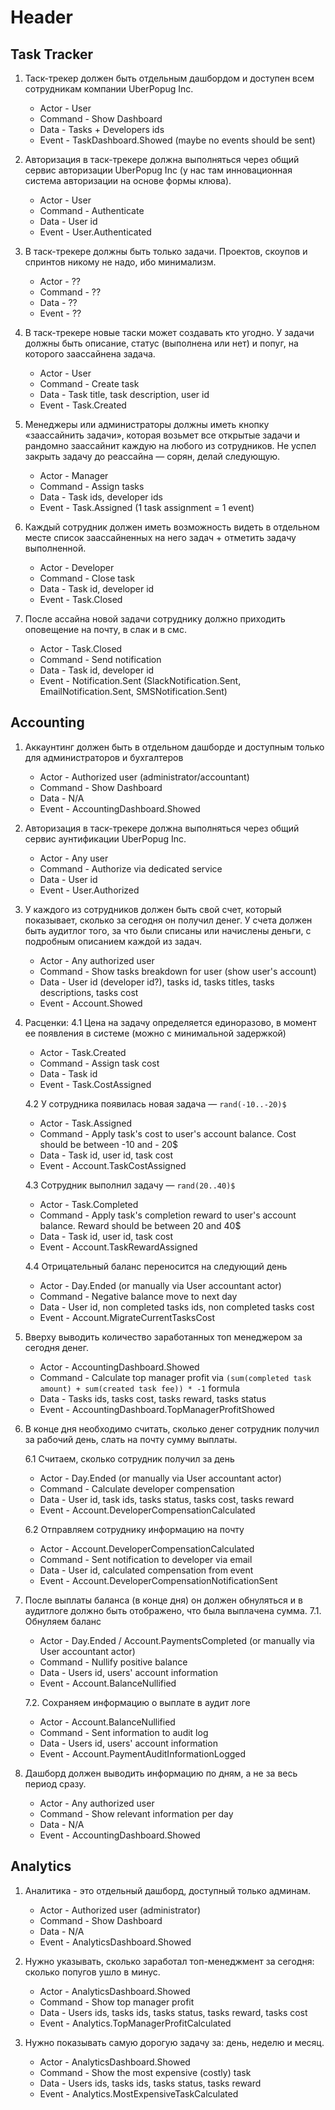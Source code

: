 # Header
## Task Tracker
1. Таск-трекер должен быть отдельным дашбордом и доступен всем сотрудникам компании UberPopug Inc.  
    * Actor - User
    * Command - Show Dashboard
    * Data - Tasks + Developers ids
    * Event - TaskDashboard.Showed (maybe no events should be sent)

2. Авторизация в таск-трекере должна выполняться через общий сервис авторизации UberPopug Inc 
   (у нас там инновационная система авторизации на основе формы клюва).  
    * Actor - User
    * Command - Authenticate
    * Data - User id
    * Event - User.Authenticated

3. В таск-трекере должны быть только задачи. Проектов, скоупов и спринтов никому не надо, 
   ибо минимализм.  
    * Actor - ??
    * Command - ??
    * Data - ??
    * Event - ??

4. В таск-трекере новые таски может создавать кто угодно. У задачи должны быть описание, 
   статус (выполнена или нет) и попуг, на которого заассайнена задача.  
    * Actor - User
    * Command - Create task
    * Data - Task title, task description, user id
    * Event - Task.Created

5. Менеджеры или администраторы должны иметь кнопку «заассайнить задачи», которая возьмет все 
   открытые задачи и рандомно заассайнит каждую на любого из сотрудников. 
   Не успел закрыть задачу до реассайна — сорян, делай следующую.  
    * Actor - Manager
    * Command - Assign tasks
    * Data - Task ids, developer ids
    * Event - Task.Assigned (1 task assignment = 1 event)

6. Каждый сотрудник должен иметь возможность видеть в отдельном месте список заассайненных 
   на него задач + отметить задачу выполненной.
    * Actor - Developer
    * Command - Close task
    * Data - Task id, developer id
    * Event - Task.Closed
    
7. После ассайна новой задачи сотруднику должно приходить оповещение на почту, в слак и в смс. 
    * Actor - Task.Closed
    * Command - Send notification
    * Data - Task id, developer id
    * Event - Notification.Sent (SlackNotification.Sent, EmailNotification.Sent, 
      SMSNotification.Sent)

## Accounting
1. Аккаунтинг должен быть в отдельном дашборде и доступным только для администраторов и бухгалтеров
   * Actor - Authorized user (administrator/accountant)
   * Command - Show Dashboard
   * Data - N/A
   * Event - AccountingDashboard.Showed
   
2. Авторизация в таск-трекере должна выполняться через общий сервис аунтификации UberPopug Inc.
   * Actor - Any user
   * Command - Authorize via dedicated service
   * Data - User id
   * Event - User.Authorized
   
3. У каждого из сотрудников должен быть свой счет, который показывает, 
   сколько за сегодня он получил денег. У счета должен быть аудитлог того, 
   за что были списаны или начислены деньги, с подробным описанием каждой из задач.
   * Actor - Any authorized user
   * Command - Show tasks breakdown for user (show user's account)
   * Data - User id (developer id?), tasks id, tasks titles, tasks descriptions, tasks cost
   * Event - Account.Showed

4. Расценки:
   4.1 Цена на задачу определяется единоразово, в момент ее появления в системе 
   (можно с минимальной задержкой)
     * Actor - Task.Created
     * Command - Assign task cost
     * Data - Task id
     * Event - Task.CostAssigned

   4.2 У сотрудника появилась новая задача — `rand(-10..-20)$`
     * Actor - Task.Assigned
     * Command - Apply task's cost to user's account balance. Cost should be between -10 and - 20$
     * Data - Task id, user id, task cost
     * Event - Account.TaskCostAssigned
   
   4.3 Сотрудник выполнил задачу — `rand(20..40)$`
     * Actor - Task.Completed
     * Command - Apply task's completion reward to user's account balance. 
       Reward should be between 20 and 40$
     * Data - Task id, user id, task cost
     * Event - Account.TaskRewardAssigned
   
   4.4 Отрицательный баланс переносится на следующий день
     * Actor - Day.Ended (or manually via User accountant actor)
     * Command - Negative balance move to next day
     * Data - User id, non completed tasks ids, non completed tasks cost
     * Event - Account.MigrateCurrentTasksCost
   
5. Вверху выводить количество заработанных топ менеджером за сегодня денег.
   * Actor - AccountingDashboard.Showed
   * Command - Calculate top manager profit via 
     `(sum(completed task amount) + sum(created task fee)) * -1` formula
   * Data - Tasks ids, tasks cost, tasks reward, tasks status
   * Event - AccountingDashboard.TopManagerProfitShowed
   
6. В конце дня необходимо считать, сколько денег сотрудник получил за рабочий день, 
   слать на почту сумму выплаты.  

   6.1 Считаем, сколько сотрудник получил за день
      * Actor - Day.Ended (or manually via User accountant actor)
      * Command - Calculate developer compensation
      * Data - User id, task ids, tasks status, tasks cost, tasks reward 
      * Event - Account.DeveloperCompensationCalculated  
   
   6.2 Отправляем сотруднику информацию на почту
      * Actor - Account.DeveloperCompensationCalculated
      * Command - Sent notification to developer via email
      * Data - User id, calculated compensation from event
      * Event - Account.DeveloperCompensationNotificationSent
   
7. После выплаты баланса (в конце дня) он должен обнуляться и в аудитлоге должно быть отображено, 
   что была выплачена сумма.
   7.1. Обнуляем баланс
   * Actor - Day.Ended / Account.PaymentsCompleted (or manually via User accountant actor)
   * Command - Nullify positive balance
   * Data - Users id, users' account information
   * Event - Account.BalanceNullified

   7.2. Сохраняем информацию о выплате в аудит логе
   * Actor - Account.BalanceNullified
   * Command - Sent information to audit log
   * Data - Users id, users' account information
   * Event - Account.PaymentAuditInformationLogged
   
8. Дашборд должен выводить информацию по дням, а не за весь период сразу.
   * Actor - Any authorized user
   * Command - Show relevant information per day
   * Data - N/A
   * Event - AccountingDashboard.Showed
   
## Analytics
1. Аналитика - это отдельный дашборд, доступный только админам.
   * Actor - Authorized user (administrator)
   * Command - Show Dashboard
   * Data - N/A
   * Event - AnalyticsDashboard.Showed
   
2. Нужно указывать, сколько заработал топ-менеджмент за сегодня: сколько попугов ушло в минус.
   * Actor - AnalyticsDashboard.Showed
   * Command - Show top manager profit
   * Data - Users ids, tasks ids, tasks status, tasks reward, tasks cost
   * Event - Analytics.TopManagerProfitCalculated
   
3. Нужно показывать самую дорогую задачу за: день, неделю и месяц.
   * Actor - AnalyticsDashboard.Showed
   * Command - Show the most expensive (costly) task
   * Data - Users ids, tasks ids, tasks status, tasks reward
   * Event - Analytics.MostExpensiveTaskCalculated
